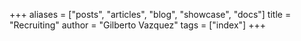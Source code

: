 +++
aliases = ["posts", "articles", "blog", "showcase", "docs"]
title = "Recruiting"
author = "Gilberto Vazquez"
tags = ["index"]
+++
